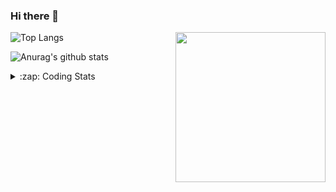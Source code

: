 ### Hi there 👋

<!--
**tao8687/tao8687** is a ✨ _special_ ✨ repository because its `README.md` (this file) appears on your GitHub profile.

Here are some ideas to get you started:

- 🔭 I’m currently working on ...
- 🌱 I’m currently learning ...
- 👯 I’m looking to collaborate on ...
- 🤔 I’m looking for help with ...
- 💬 Ask me about ...
- 📫 How to reach me: ...
- 😄 Pronouns: ...
- ⚡ Fun fact: ...
-->

<img align='right' src="https://media.giphy.com/media/M9gbBd9nbDrOTu1Mqx/giphy.gif" width="240">

  
![Top Langs](https://github-readme-stats.vercel.app/api/top-langs/?username=tao8687&layout=compact&title_color=23238E&text_color=A67D3D)

![Anurag's github stats](https://github-readme-stats.vercel.app/api?username=tao8687&show_icons=true&&text_color=A67D3D&title_color=23238E&show_icons=false&count_private=true&hide=stars)

<details>
  <summary>:zap: Coding Stats</summary>
  <br>
    
<!--START_SECTION:waka-->

```txt
From: 07 July 2025 - To: 14 July 2025

YAML           2 hrs 40 mins   █████▓░░░░░░░░░░░░░░░░░░░   22.96 %
Bash           2 hrs 13 mins   ████▓░░░░░░░░░░░░░░░░░░░░   19.04 %
Docker         1 hr 58 mins    ████▒░░░░░░░░░░░░░░░░░░░░   16.89 %
Other          59 mins         ██░░░░░░░░░░░░░░░░░░░░░░░   08.58 %
JavaScript     58 mins         ██░░░░░░░░░░░░░░░░░░░░░░░   08.36 %
```

<!--END_SECTION:waka-->
</details>
